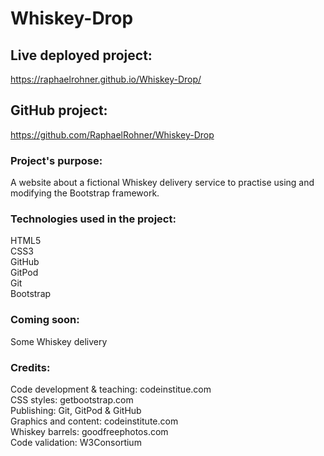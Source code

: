 # Whiskey-Drop

## Live deployed project:
https://raphaelrohner.github.io/Whiskey-Drop/

## GitHub project:
https://github.com/RaphaelRohner/Whiskey-Drop

### Project's purpose:
A website about a fictional Whiskey delivery service to practise using and modifying the Bootstrap framework.

### Technologies used in the project:
HTML5\
CSS3\
GitHub\
GitPod\
Git\
Bootstrap

### Coming soon:
Some Whiskey delivery

### Credits:
Code development & teaching: codeinstitue.com\
CSS styles: getbootstrap.com\
Publishing: Git, GitPod & GitHub\
Graphics and content: codeinstitute.com\
Whiskey barrels: goodfreephotos.com\
Code validation: W3Consortium